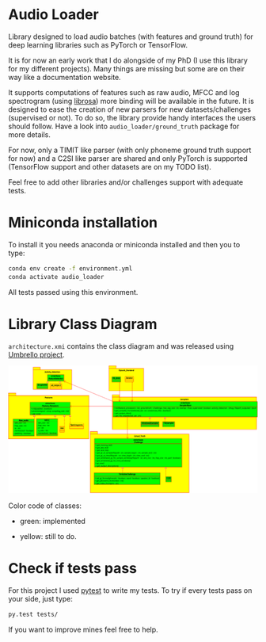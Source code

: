 # Audio Loader
Library designed to load audio batches (with features and ground truth) for deep learning libraries such as PyTorch or TensorFlow.

It is for now an early work that I do alongside of my PhD (I use this library for my different projects).
Many things are missing but some are on their way like a documentation website.

It supports computations of features such as raw audio, MFCC and log spectrogram (using [librosa](https://librosa.github.io/librosa/)) more binding will be available in the future.
It is designed to ease the creation of new parsers for new datasets/challenges (supervised or not).
To do so, the library provide handy interfaces the users should follow.
Have a look into `audio_loader/ground_truth` package for more details.

For now, only a TIMIT like parser (with only phoneme ground truth support for now) and a C2SI like parser are shared and only PyTorch is supported (TensorFlow support and other datasets are on my TODO list).

Feel free to add other libraries and/or challenges support with adequate tests.

# Miniconda installation
To install it you needs anaconda or miniconda installed and then you to type:

```bash
conda env create -f environment.yml
conda activate audio_loader
```

All tests passed using this environment.

# Library Class Diagram
`architecture.xmi` contains the class diagram and was released using [Umbrello project](https://umbrello.kde.org/).

![Class Diagram](class%20diagram.png)

Color code of classes:

* green: implemented

* yellow: still to do.

# Check if tests pass
For this project I used [pytest](https://docs.pytest.org/en/latest/) to write my tests. To try if every tests pass on your side, just type:

```bash
py.test tests/
```

If you want to improve mines feel free to help.
